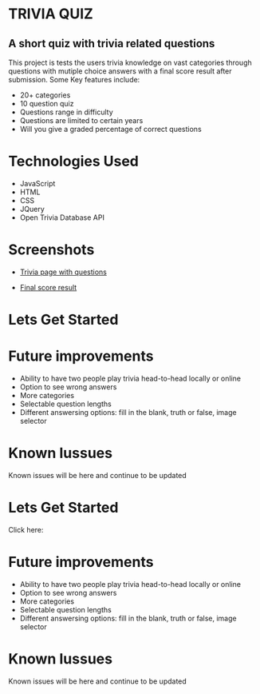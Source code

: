 # TRIVIA QUIZ

## A short quiz with trivia related questions

This project is tests the users trivia knowledge on vast categories through questions with mutiple choice answers with a final score result after submission. Some Key features include:

* 20+ categories
* 10 question quiz
* Questions range in difficulty
* Questions are limited to certain years
* Will you give a graded percentage of correct questions

# Technologies Used

* JavaScript
* HTML
* CSS
* JQuery
* Open Trivia Database API

# Screenshots 
* [Trivia page with questions](https://freeimage.host/i/HwlHpxp)

* [Final score result](https://freeimage.host/i/HwlHt5J)

# Lets Get Started



# Future improvements
* Ability to have two people play trivia head-to-head locally or online
* Option to see wrong answers
* More categories
* Selectable question lengths
* Different answersing options: fill in the blank, truth or false, image selector 

# Known Iussues 
Known issues will be here and continue to be updated

# Lets Get Started
Click here: 


# Future improvements
* Ability to have two people play trivia head-to-head locally or online
* Option to see wrong answers
* More categories
* Selectable question lengths
* Different answersing options: fill in the blank, truth or false, image selector 

# Known Iussues 
Known issues will be here and continue to be updated
